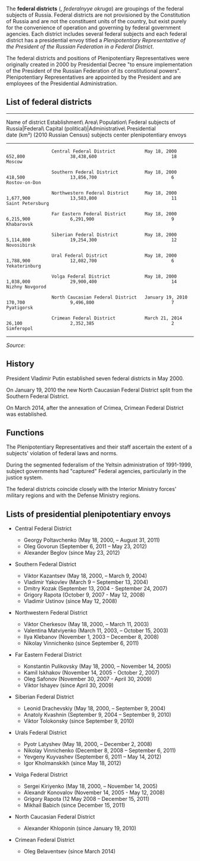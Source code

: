 The **federal districts** (, *federalnyye okruga*) are groupings of the
federal subjects of Russia. Federal districts are not provisioned by the
Constitution of Russia and are not the constituent units of the country,
but exist purely for the convenience of operation and governing by
federal government agencies. Each district includes several federal
subjects and each federal district has a presidential envoy titled a
*Plenipotentiary Representative of the President of the Russian
Federation in a Federal District*.

The federal districts and positions of Plenipotentiary Representatives
were originally created in 2000 by Presidential Decree "to ensure
implementation of the President of the Russian Federation of its
constitutional powers". Plenipotentiary Representatives are appointed by
the President and are employees of the Presidential Administration.

List of federal districts
-------------------------

  ---------------------------------------------------------------------------------------------------------------------------------------------------------------------------------------------------------------------------
  Name of district   Establishment\                     Area\              Population\             Federal subjects of Russia|Federal\   Capital (political)|Administrative\   Presidential\
                     date                               (km²)              (2010 Russian Census)   subjects                              center                                plenipotentiary envoys
  ------------------ ---------------------------------- ------------------ ----------------------- ------------------------------------- ------------------------------------- ------------------------ ---------------------
                     Central Federal District           May 18, 2000       652,800                 38,438,600                            18                                    Moscow

                     Southern Federal District          May 18, 2000       418,500                 13,856,700                            6                                     Rostov-on-Don

                     Northwestern Federal District      May 18, 2000       1,677,900               13,583,800                            11                                    Saint Petersburg

                     Far Eastern Federal District       May 18, 2000       6,215,900               6,291,900                             9                                     Khabarovsk

                     Siberian Federal District          May 18, 2000       5,114,800               19,254,300                            12                                    Novosibirsk

                     Ural Federal District              May 18, 2000       1,788,900               12,082,700                            6                                     Yekaterinburg

                     Volga Federal District             May 18, 2000       1,038,000               29,900,400                            14                                    Nizhny Novgorod

                     North Caucasian Federal District   January 19, 2010   170,700                 9,496,800                             7                                     Pyatigorsk

                     Crimean Federal District           March 21, 2014     26,100                  2,352,385                             2                                     Simferopol
  ---------------------------------------------------------------------------------------------------------------------------------------------------------------------------------------------------------------------------

*Source*:

History
-------

President Vladimir Putin established seven federal districts in May
2000.

On January 19, 2010 the new North Caucasian Federal District split from
the Southern Federal District.

On March 2014, after the annexation of Crimea, Crimean Federal District
was established.

Functions
---------

The Plenipotentiary Representatives and their staff ascertain the extent
of a subjects' violation of federal laws and norms.

During the segmented federalism of the Yeltsin administration of
1991-1999, subject governments had "captured" Federal agencies,
particularly in the justice system.

The federal districts coincide closely with the Interior Ministry
forces' military regions and with the Defense Ministry regions.

Lists of presidential plenipotentiary envoys
--------------------------------------------

-   Central Federal District
    -   Georgy Poltavchenko (May 18, 2000, – August 31, 2011)
    -   Oleg Govorun (September 6, 2011 – May 23, 2012)
    -   Alexander Beglov (since May 23, 2012)

-   Southern Federal District
    -   Viktor Kazantsev (May 18, 2000, – March 9, 2004)
    -   Vladimir Yakovlev (March 9 – September 13, 2004)
    -   Dmitry Kozak (September 13, 2004 - September 24, 2007)
    -   Grigory Rapota (October 9, 2007 - May 12, 2008)
    -   Vladimir Ustinov (since May 12, 2008)

-   Northwestern Federal District
    -   Viktor Cherkesov (May 18, 2000, – March 11, 2003)
    -   Valentina Matviyenko (March 11, 2003, – October 15, 2003)
    -   Ilya Klebanov (November 1, 2003 – December 8, 2008)
    -   Nikolay Vinnichenko (since September 6, 2011)

-   Far Eastern Federal District
    -   Konstantin Pulikovsky (May 18, 2000, – November 14, 2005)
    -   Kamil Iskhakov (November 14, 2005 - October 2, 2007)
    -   Oleg Safonov (November 30, 2007 - April 30, 2009)
    -   Viktor Ishayev (since April 30, 2009)

-   Siberian Federal District
    -   Leonid Drachevskiy (May 18, 2000, – September 9, 2004)
    -   Anatoly Kvashnin (September 9, 2004 – September 9, 2010)
    -   Viktor Tolokonsky (since September 9, 2010)

-   Urals Federal District
    -   Pyotr Latyshev (May 18, 2000, – December 2, 2008)
    -   Nikolay Vinnichenko (December 8, 2008 – September 6, 2011)
    -   Yevgeny Kuyvashev (September 6, 2011 – May 14, 2012)
    -   Igor Kholmanskikh (since May 18, 2012)

-   Volga Federal District
    -   Sergei Kiriyenko (May 18, 2000, – November 14, 2005)
    -   Alexandr Konovalov (November 14, 2005 - May 12, 2008)
    -   Grigory Rapota (12 May 2008 – December 15, 2011)
    -   Mikhail Babich (since December 15, 2011)

-   North Caucasian Federal District
    -   Alexander Khloponin (since January 19, 2010)

-   Crimean Federal District
    -   Oleg Belaventsev (since March 2014)

